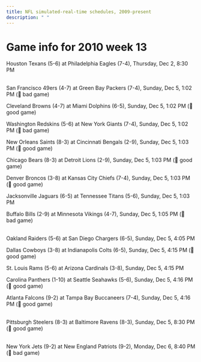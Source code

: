 ```yaml
---
title: NFL simulated-real-time schedules, 2009-present
description: " "
---
```


# Game info for 2010 week 13

Houston Texans (5-6) at Philadelphia Eagles (7-4), Thursday, Dec 2, 8:30 PM

<br/>San Francisco 49ers (4-7) at Green Bay Packers (7-4), Sunday, Dec 5, 1:02 PM (:red_circle: bad game)

Cleveland Browns (4-7) at Miami Dolphins (6-5), Sunday, Dec 5, 1:02 PM (:football: good game)

Washington Redskins (5-6) at New York Giants (7-4), Sunday, Dec 5, 1:02 PM (:red_circle: bad game)

New Orleans Saints (8-3) at Cincinnati Bengals (2-9), Sunday, Dec 5, 1:03 PM (:football: good game)

Chicago Bears (8-3) at Detroit Lions (2-9), Sunday, Dec 5, 1:03 PM (:football: good game)

Denver Broncos (3-8) at Kansas City Chiefs (7-4), Sunday, Dec 5, 1:03 PM (:football: good game)

Jacksonville Jaguars (6-5) at Tennessee Titans (5-6), Sunday, Dec 5, 1:03 PM

Buffalo Bills (2-9) at Minnesota Vikings (4-7), Sunday, Dec 5, 1:05 PM (:red_circle: bad game)

<br/>Oakland Raiders (5-6) at San Diego Chargers (6-5), Sunday, Dec 5, 4:05 PM

Dallas Cowboys (3-8) at Indianapolis Colts (6-5), Sunday, Dec 5, 4:15 PM (:football: good game)

St. Louis Rams (5-6) at Arizona Cardinals (3-8), Sunday, Dec 5, 4:15 PM

Carolina Panthers (1-10) at Seattle Seahawks (5-6), Sunday, Dec 5, 4:16 PM (:football: good game)

Atlanta Falcons (9-2) at Tampa Bay Buccaneers (7-4), Sunday, Dec 5, 4:16 PM (:football: good game)

<br/>Pittsburgh Steelers (8-3) at Baltimore Ravens (8-3), Sunday, Dec 5, 8:30 PM (:football: good game)

<br/>New York Jets (9-2) at New England Patriots (9-2), Monday, Dec 6, 8:40 PM (:red_circle: bad game)

